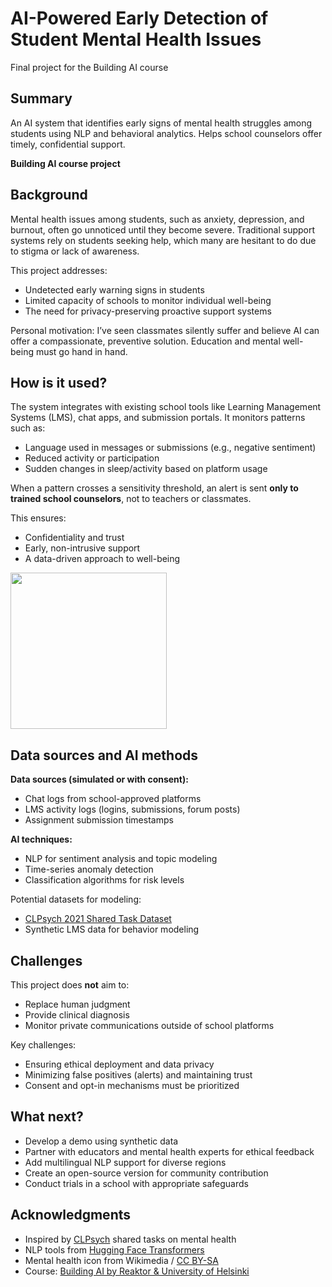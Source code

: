 # AI-Powered Early Detection of Student Mental Health Issues  
Final project for the Building AI course

## Summary

An AI system that identifies early signs of mental health struggles among students using NLP and behavioral analytics. Helps school counselors offer timely, confidential support.

**Building AI course project**

## Background

Mental health issues among students, such as anxiety, depression, and burnout, often go unnoticed until they become severe. Traditional support systems rely on students seeking help, which many are hesitant to do due to stigma or lack of awareness.

This project addresses:
* Undetected early warning signs in students
* Limited capacity of schools to monitor individual well-being
* The need for privacy-preserving proactive support systems

Personal motivation: I’ve seen classmates silently suffer and believe AI can offer a compassionate, preventive solution. Education and mental well-being must go hand in hand.

## How is it used?

The system integrates with existing school tools like Learning Management Systems (LMS), chat apps, and submission portals. It monitors patterns such as:
* Language used in messages or submissions (e.g., negative sentiment)
* Reduced activity or participation
* Sudden changes in sleep/activity based on platform usage

When a pattern crosses a sensitivity threshold, an alert is sent **only to trained school counselors**, not to teachers or classmates.

This ensures:
* Confidentiality and trust
* Early, non-intrusive support
* A data-driven approach to well-being

<img src="https://upload.wikimedia.org/wikipedia/commons/thumb/7/77/Mental_health_icon.svg/1200px-Mental_health_icon.svg.png" width="250">

## Data sources and AI methods

**Data sources (simulated or with consent):**
* Chat logs from school-approved platforms
* LMS activity logs (logins, submissions, forum posts)
* Assignment submission timestamps

**AI techniques:**
* NLP for sentiment analysis and topic modeling
* Time-series anomaly detection
* Classification algorithms for risk levels

Potential datasets for modeling:
* [CLPsych 2021 Shared Task Dataset](https://clpsych.org/shared-task-2021/)
* Synthetic LMS data for behavior modeling

## Challenges

This project does **not** aim to:
* Replace human judgment
* Provide clinical diagnosis
* Monitor private communications outside of school platforms

Key challenges:
* Ensuring ethical deployment and data privacy
* Minimizing false positives (alerts) and maintaining trust
* Consent and opt-in mechanisms must be prioritized

## What next?

* Develop a demo using synthetic data
* Partner with educators and mental health experts for ethical feedback
* Add multilingual NLP support for diverse regions
* Create an open-source version for community contribution
* Conduct trials in a school with appropriate safeguards

## Acknowledgments

* Inspired by [CLPsych](https://clpsych.org/) shared tasks on mental health
* NLP tools from [Hugging Face Transformers](https://huggingface.co/)
* Mental health icon from Wikimedia / [CC BY-SA](https://creativecommons.org/licenses/by-sa/3.0/)
* Course: [Building AI by Reaktor & University of Helsinki](https://buildingai.elementsofai.com/)
